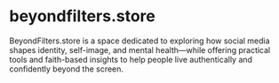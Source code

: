 # beyondfilters.store
BeyondFilters.store is a space dedicated to exploring how social media shapes identity, self-image, and mental health—while offering practical tools and faith-based insights to help people live authentically and confidently beyond the screen.
